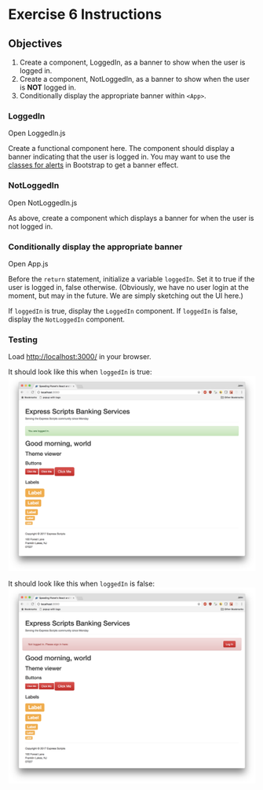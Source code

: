 # Exercise 6 Instructions
## Objectives
1) Create a component, LoggedIn, as a banner to show when the user is logged in.
2) Create a component, NotLoggedIn, as a banner to show when the user is **NOT** logged in.
3) Conditionally display the appropriate banner within `<App>`.

### LoggedIn
Open LoggedIn.js

Create a functional component here. The component should display a banner indicating 
that the user is logged in. You may want to use the [classes for alerts](http://getbootstrap.com/components/#alerts-examples) in Bootstrap
to get a banner effect.

### NotLoggedIn
Open NotLoggedIn.js

As above, create a component which displays a banner for when the user is not logged in.

### Conditionally display the appropriate banner
Open App.js

Before the `return` statement, initialize a variable `loggedIn`. Set it to true if the 
user is logged in, false otherwise. (Obviously, we have no user login at the moment, but 
may in the future. We are simply sketching out the UI here.)

If `loggedIn` is true, display the `LoggedIn` component. If `loggedIn` is false, 
display the `NotLoggedIn` component. 

### Testing
Load [http://localhost:3000/](http://localhost:3000/) in your browser. 

It should look like this when `loggedIn` is true: 
![Exercise 6 Solution](images/ex-06-logged-in-complete.png)

It should look like this when `loggedIn` is false: 
![Exercise 6 Solution](images/ex-06-not-logged-in-complete.png)
